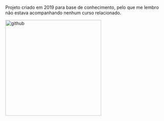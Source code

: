 Projeto criado em 2019 para base de conhecimento, pelo que me lembro não estava acompanhando nenhum curso relacionado.

<img src='gif.gif' alt='github' height='300'>
